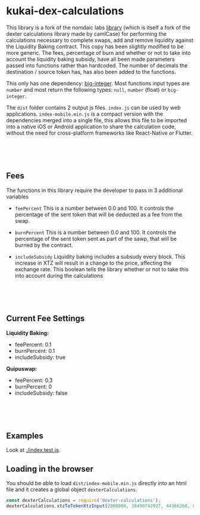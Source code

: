 # kukai-dex-calculations

This library is a fork of the nomdaic labs [library](https://gitlab.com/sophiagold/dexter-calculations/-/tree/liquidity_baking/) (which is itself a fork of the dexter calculations library made by camlCase) for performing the calculations necessary to complete swaps, add and remove liquidity against the Liquidity Baking contract. This copy has been slightly modified to be more generic. The fees, percentage of burn and whether or not to take into account the liquidity baking subsidy, have all been made parameters passed into functions rather than hardcoded. The number of decimals the destination / source token has, has also been added to the functions.

This only has one dependency: [big-integer](https://www.npmjs.com/package/big-integer). Most functions input types are `number` and most return the following types: `null`, `number` (float) or `big-integer`.

The `dist` folder contains 2 output js files. `index.js` can be used by web applications. `index-mobile.min.js` is a compact version with the dependencies merged into a single file, this allows this file to be imported into a native iOS or Android application to share the calculation code, without the need for cross-platform frameworks like React-Native or Flutter.



<br/>
<br/>
<br/>

## Fees

The functions in this library require the developer to pass in 3 additional variables

- `feePercent`
  This is a number between 0.0 and 100. It controls the percentage of the sent token that will be deducted as a fee from the swap.

- `burnPercent`
  This is a number between 0.0 and 100. It controls the percentage of the sent token sent as part of the sawp, that will be burned by the contract.

- `includeSubsidy`
  Liquidity baking includes a subsudy every block. This increase in XTZ will result in a change to the price, affecting the exchange rate. This boolean tells the library whether or not to take this into account during the calculations



<br/>
<br/>
<br/>

## Current Fee Settings

**Liquidity Baking:**

- feePercent: 0.1
- burnPercent: 0.1
- includeSubsidy: true

**Quipuswap:**

- feePercent: 0.3
- burnPercent: 0
- includeSubsidy: false



<br/>
<br/>
<br/>

## Examples

Look at [./index.test.js](./index.test.js).

## Loading in the browser

You should be able to load `dist/index-mobile.min.js` directly into an html file and it 
creates a global object `dexterCalculations`.

```js
const dexterCalculations = require('dexter-calculations');
dexterCalculations.xtzToTokenXtzInput(2000000, 38490742927, 44366268, 8);
```
